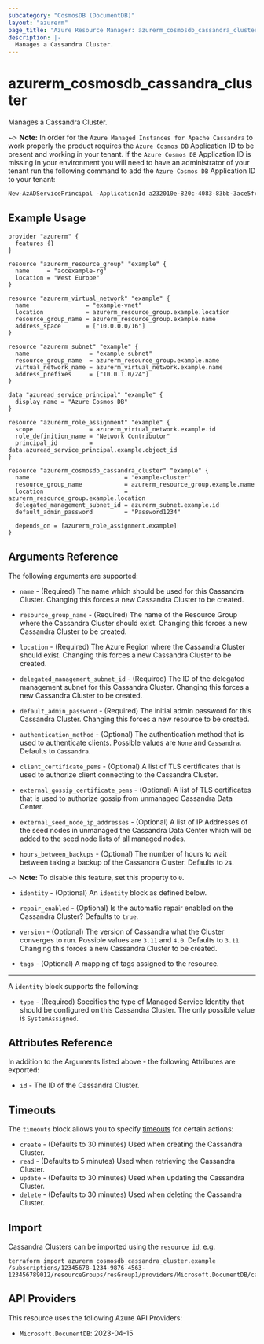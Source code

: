 ```yaml
---
subcategory: "CosmosDB (DocumentDB)"
layout: "azurerm"
page_title: "Azure Resource Manager: azurerm_cosmosdb_cassandra_cluster"
description: |-
  Manages a Cassandra Cluster.
---
```


# azurerm_cosmosdb_cassandra_cluster

Manages a Cassandra Cluster.

~> **Note:** In order for the `Azure Managed Instances for Apache Cassandra` to work properly the product requires the `Azure Cosmos DB` Application ID to be present and working in your tenant. If the `Azure Cosmos DB` Application ID is missing in your environment you will need to have an administrator of your tenant run the following command to add the `Azure Cosmos DB` Application ID to your tenant:

```powershell
New-AzADServicePrincipal -ApplicationId a232010e-820c-4083-83bb-3ace5fc29d0b
```

## Example Usage

```hcl
provider "azurerm" {
  features {}
}

resource "azurerm_resource_group" "example" {
  name     = "accexample-rg"
  location = "West Europe"
}

resource "azurerm_virtual_network" "example" {
  name                = "example-vnet"
  location            = azurerm_resource_group.example.location
  resource_group_name = azurerm_resource_group.example.name
  address_space       = ["10.0.0.0/16"]
}

resource "azurerm_subnet" "example" {
  name                 = "example-subnet"
  resource_group_name  = azurerm_resource_group.example.name
  virtual_network_name = azurerm_virtual_network.example.name
  address_prefixes     = ["10.0.1.0/24"]
}

data "azuread_service_principal" "example" {
  display_name = "Azure Cosmos DB"
}

resource "azurerm_role_assignment" "example" {
  scope                = azurerm_virtual_network.example.id
  role_definition_name = "Network Contributor"
  principal_id         = data.azuread_service_principal.example.object_id
}

resource "azurerm_cosmosdb_cassandra_cluster" "example" {
  name                           = "example-cluster"
  resource_group_name            = azurerm_resource_group.example.name
  location                       = azurerm_resource_group.example.location
  delegated_management_subnet_id = azurerm_subnet.example.id
  default_admin_password         = "Password1234"

  depends_on = [azurerm_role_assignment.example]
}
```

## Arguments Reference

The following arguments are supported:

* `name` - (Required) The name which should be used for this Cassandra Cluster. Changing this forces a new Cassandra Cluster to be created.

* `resource_group_name` - (Required) The name of the Resource Group where the Cassandra Cluster should exist. Changing this forces a new Cassandra Cluster to be created.

* `location` - (Required) The Azure Region where the Cassandra Cluster should exist. Changing this forces a new Cassandra Cluster to be created.

* `delegated_management_subnet_id` - (Required) The ID of the delegated management subnet for this Cassandra Cluster. Changing this forces a new Cassandra Cluster to be created.

* `default_admin_password` - (Required) The initial admin password for this Cassandra Cluster. Changing this forces a new resource to be created.

* `authentication_method` - (Optional) The authentication method that is used to authenticate clients. Possible values are `None` and `Cassandra`. Defaults to `Cassandra`.

* `client_certificate_pems` - (Optional) A list of TLS certificates that is used to authorize client connecting to the Cassandra Cluster.

* `external_gossip_certificate_pems` - (Optional) A list of TLS certificates that is used to authorize gossip from unmanaged Cassandra Data Center.

* `external_seed_node_ip_addresses` - (Optional) A list of IP Addresses of the seed nodes in unmanaged the Cassandra Data Center which will be added to the seed node lists of all managed nodes.

* `hours_between_backups` - (Optional) The number of hours to wait between taking a backup of the Cassandra Cluster. Defaults to `24`.

~> **Note:** To disable this feature, set this property to `0`.

* `identity` - (Optional) An `identity` block as defined below.

* `repair_enabled` - (Optional) Is the automatic repair enabled on the Cassandra Cluster? Defaults to `true`.

* `version` - (Optional) The version of Cassandra what the Cluster converges to run. Possible values are `3.11` and `4.0`. Defaults to `3.11`. Changing this forces a new Cassandra Cluster to be created.

* `tags` - (Optional) A mapping of tags assigned to the resource.

---

A `identity` block supports the following:

* `type` - (Required) Specifies the type of Managed Service Identity that should be configured on this Cassandra Cluster. The only possible value is `SystemAssigned`.

## Attributes Reference

In addition to the Arguments listed above - the following Attributes are exported:

* `id` - The ID of the Cassandra Cluster.

## Timeouts

The `timeouts` block allows you to specify [timeouts](https://www.terraform.io/language/resources/syntax#operation-timeouts) for certain actions:

* `create` - (Defaults to 30 minutes) Used when creating the Cassandra Cluster.
* `read` - (Defaults to 5 minutes) Used when retrieving the Cassandra Cluster.
* `update` - (Defaults to 30 minutes) Used when updating the Cassandra Cluster.
* `delete` - (Defaults to 30 minutes) Used when deleting the Cassandra Cluster.

## Import

Cassandra Clusters can be imported using the `resource id`, e.g.

```shell
terraform import azurerm_cosmosdb_cassandra_cluster.example /subscriptions/12345678-1234-9876-4563-123456789012/resourceGroups/resGroup1/providers/Microsoft.DocumentDB/cassandraClusters/cluster1
```

## API Providers
<!-- This section is generated, changes will be overwritten -->
This resource uses the following Azure API Providers:

* `Microsoft.DocumentDB`: 2023-04-15
